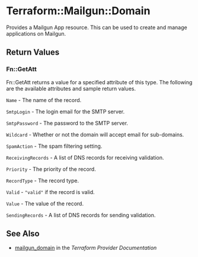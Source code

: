 # Terraform::Mailgun::Domain

Provides a Mailgun App resource. This can be used to
create and manage applications on Mailgun.

## Return Values

### Fn::GetAtt

Fn::GetAtt returns a value for a specified attribute of this type. The following are the available attributes and sample return values.

`Name` - The name of the record.

`SmtpLogin` - The login email for the SMTP server.

`SmtpPassword` - The password to the SMTP server.

`Wildcard` - Whether or not the domain will accept email for sub-domains.

`SpamAction` - The spam filtering setting.

`ReceivingRecords` - A list of DNS records for receiving validation.

`Priority` - The priority of the record.

`RecordType` - The record type.

`Valid` - `"valid"` if the record is valid.

`Value` - The value of the record.

`SendingRecords` - A list of DNS records for sending validation.

## See Also

* [mailgun_domain](https://www.terraform.io/docs/providers/mailgun/r/domain.html) in the _Terraform Provider Documentation_